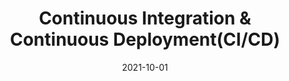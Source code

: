 ---
title: "Continuous Integration & Continuous Deployment(CI/CD)"
linkTitle: "CI/CD"
date: 2021-10-01
type: docs
weight: 5
---